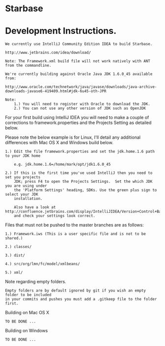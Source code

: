 Starbase
========

Development Instructions.
============================

    We currently use IntelliJ Community Edition IDEA to build Starbase. 
    
    http://www.jetbrains.com/idea/download/   
    
    Note: The Framework.xml build file will not work natively with ANT from the commandline. 
    
    We're currently building against Oracle Java JDK 1.6.0_45 available from:
    
    http://www.oracle.com/technetwork/java/javase/downloads/java-archive-downloads-javase6-419409.html#jdk-6u45-oth-JPR
    
    Note: 
        1.) You will need to register with Oracle to download the JDK.
        2.) You can not use any other version of JDK such as OpenJDK
         
    
    
    
For your first build using IntelliJ IDEA you will need to make a couple of corrections to
framework.properties and the Projects Setting as detailed below.

Please note the below example is for Linux, I'll detail any additional differences with
Mac OS X and Windows build below.

    1.) Edit the file framework.properties and set the jdk.home.1.6 path to your JDK home
    
        e.g. jdk.home.1.6=/home/mark/opt/jdk1.6.0_45
        
    2.) If this is the first time you've used IntelliJ then you need to set you projects 
        JDK; press F4 to open the Projects Settings.  Set the which JDK you are using under 
        the 'Platform Settings' heading, SDKs. Use the green plus sign to select your JDK 
        installation. 

        Also have a look at http://confluence.jetbrains.com/display/IntelliJIDEA/Version+Control+Basics
        and check your settings look correct.
      
Files that must not be pushed to the master branches are as follows:

    1.) Framework.iws (This is a user specific file and is not to be shared.)
    
    2.) classes/ 
    
    3.) dist/
    
    4.)	src/org/lmn/fc/model/xmlbeans/
    
    5.)	xml/
    
Note regarding empty folders.

    Empty folders are by default ignored by git if you wish an empty folder to be included 
    in your commits and pushes you must add a .gitkeep file to the folder first. 


Building on Mac OS X

    TO BE DONE ...

Building on Windows

    TO BE DONE ...
